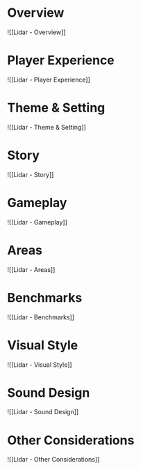 # Overview

![[Lidar - Overview]]

# Player Experience

![[Lidar - Player Experience]]
# Theme & Setting

![[Lidar - Theme & Setting]]
# Story

![[Lidar - Story]]
# Gameplay

![[Lidar - Gameplay]]
# Areas

![[Lidar - Areas]]
# Benchmarks

![[Lidar - Benchmarks]]
# Visual Style

![[Lidar - Visual Style]]

# Sound Design

![[Lidar - Sound Design]]
# Other Considerations

![[Lidar - Other Considerations]]